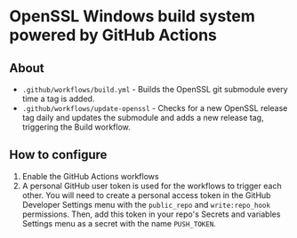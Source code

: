 # OpenSSL Windows build system powered by GitHub Actions

## About
- `.github/workflows/build.yml` - Builds the OpenSSL git submodule every time a tag is added.
- `.github/workflows/update-openssl` - Checks for a new OpenSSL release tag daily and updates the submodule and adds a new release tag, triggering the Build workflow.

## How to configure
1. Enable the GitHub Actions workflows
2. A personal GitHub user token is used for the workflows to trigger each other. You will need to create a personal access token in the GitHub Developer Settings menu with the `public_repo` and `write:repo_hook` permissions. Then, add this token in your repo's Secrets and variables Settings menu as a secret with the name `PUSH_TOKEN`.
